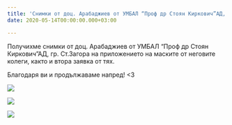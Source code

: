 ```yaml
---
title: 'Снимки от доц. Арабаджиев от УМБАЛ “Проф др Стоян Киркович”АД, гр. Ст.Загора '
date: 2020-05-14T00:00:00.000+03:00

---
```

Получихме снимки от доц. Арабаджиев от УМБАЛ “Проф др Стоян Киркович”АД, гр. Ст.Загора на приложението на маските от неговите колеги, както и втора заявка от тях. 

Благодаря ви и продължаваме напред! <3

![](/images/775708fd2ea1ba8e431527c71d4f88d3.jpeg)

![](/images/0862e8d2bcfd14e8deefbe12b3efec72.jpeg)

![](/images/46f51b97f5b240807c232f1a690a7d21.jpeg)